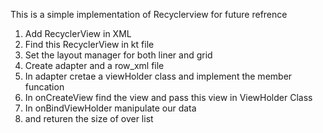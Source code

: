 This is a simple implementation of Recyclerview for future refrence
1.  Add RecyclerView in XML
2.  Find this RecyclerView in kt file
3.  Set the layout manager for both liner and grid
4.  Create adapter and a row_xml file
5.  In adapter cretae a viewHolder class and implement the member funcation
6.  In onCreateView  find the view and pass this view in ViewHolder Class
7.  In onBindViewHolder manipulate our data
8.  and returen the size of over list 
